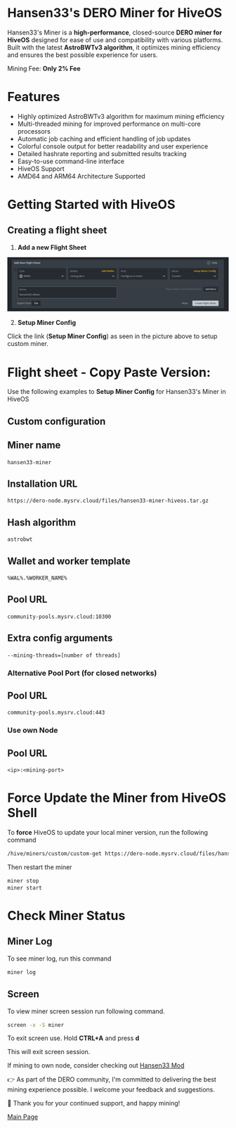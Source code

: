 # Hansen33's DERO Miner for HiveOS

Hansen33's Miner is a **high-performance**, closed-source **DERO miner for HiveOS** designed for ease of use and compatibility with various platforms. Built with the latest **AstroBWTv3 algorithm**, it optimizes mining efficiency and ensures the best possible experience for users.

Mining Fee: **Only 2% Fee**

# Features

- Highly optimized AstroBWTv3 algorithm for maximum mining efficiency
- Multi-threaded mining for improved performance on multi-core processors
- Automatic job caching and efficient handling of job updates
- Colorful console output for better readability and user experience
- Detailed hashrate reporting and submitted results tracking
- Easy-to-use command-line interface
- HiveOS Support
- AMD64 and ARM64 Architecture Supported

# Getting Started with HiveOS

## Creating a flight sheet

1. **Add a new Flight Sheet**

![Add New Flight sheet](new_flight_sheet.png)

2. **Setup Miner Config**

Click the link (**Setup Miner Config**) as seen in the picture above to setup custom miner.

# Flight sheet - Copy Paste Version:

Use the following examples to **Setup Miner Config** for Hansen33's Miner in HiveOS

## Custom configuration

## Miner name
```
hansen33-miner
```

## Installation URL
```
https://dero-node.mysrv.cloud/files/hansen33-miner-hiveos.tar.gz
```

## Hash algorithm
```
astrobwt
```

## Wallet and worker template
```
%WAL%.%WORKER_NAME%
```

## Pool URL
```
community-pools.mysrv.cloud:10300
```

## Extra config arguments 
```
--mining-threads=[number of threads]
```


### Alternative Pool Port (for closed networks)
## Pool URL
```
community-pools.mysrv.cloud:443
```

### Use own Node
## Pool URL
```
<ip>:<mining-port>
```

# Force Update the Miner from HiveOS Shell

To **force** HiveOS to update your local miner version, run the following command
```bash
/hive/miners/custom/custom-get https://dero-node.mysrv.cloud/files/hansen33-miner-hiveos.tar.gz -f
```
Then restart the miner
```
miner stop
miner start
```

# Check Miner Status

## Miner Log

To see miner log, run this command

```bash
miner log
```

## Screen 

To view miner screen session run following command.
```bash
screen -x -S miner
```

To exit screen use.
Hold **CTRL+A** and press **d**

This will exit screen session.


If mining to own node, consider checking out [Hansen33 Mod](https://github.com/Hansen333/derohe-Hansen33-mod/releases)

👉 As part of the DERO community, I'm committed to delivering the best mining experience possible. I welcome your feedback and suggestions.

👋 Thank you for your continued support, and happy mining!

[Main Page](README.md)
